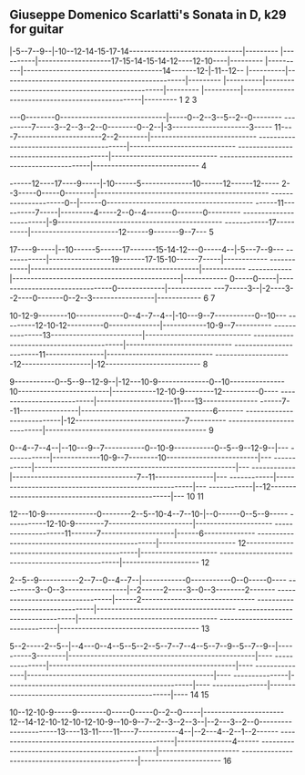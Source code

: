 ## Giuseppe Domenico Scarlatti's Sonata in D, k29 for guitar

|-5--7--9--|-10--12-14-15-17-14-------------------------------|---------
|----------|--------------------17-15-14-15-14-12----12-10----|---------
|----------|--------------------------------------14-------12-|-11--12--
|----------|--------------------------------------------------|---------
|----------|--------------------------------------------------|---------
|----------|--------------------------------------------------|---------
1          2                                                  3


---0--------0-----------------------------|-----0--2--3--5--2--0--------
---------7-----3--2--3--2--0--------0--2--|-3---------------------3-----
11----7-----------------------2--2--------|-----------------------------
------------------------------------------|-----------------------------
------------------------------------------|-----------------------------
------------------------------------------|-----------------------------
                                          4


------12----17----9-----|-10------5--------------10------12------12-----
2--3-----0-----0--------|-----------------------------------------------
---------------------0--|------0----------------------------------------
------11----------7-----|---------4-----2--0--4-------0-------0---------
------------------------|-9---------------------------------------------
------------17----------|------------------------12------9-------9--7---
                        5


17----9-----|--10------5------17-------15-14-12---0-----4--|-5---7--9---
------------|-----------------19-------17-15-10------7-----|------------
------------|----------------------------------------------|------------
------------|----------------------------------------------|------------
0-----0-----|--------------------------------0-------------|------------
---7-----3--|-2----3--2----0-------0--2--3-----------------|------------
            6                                              7


10-12-9--------10-------------0--4--7--4--|-10---9--7-----------0--10---
---------12-10-12----------0--------------|------------10-9--7----------
---------------13-------------------------|-----------------------------
------------------------------------------|-----------------------------
------------------------11----------------|-----------------------------
---------------------12-------------------|-12--------------------------
                                          8


9-----------0--5--9--12-9--|-12---10-9--------------0--10---------------
10-------------------------|------------12-10-9--------12----------0----
---------------------------|---------------------11----13---------------
------7--11----------------|------------------------------------6-------
---------------------------|-12------------------------------7----------
---------------------------|--------------------------------------------
                           9


0--4--7--4--|--10---9--7-----------0--10-9-----------0--5--9--12-9--|---
------------|-------------10-9--7--------10-------------------------|---
------------|-------------------------------------------------------|---
------------|----------------------------------7--11----------------|---
------------|-------------------------------------------------------|---
------------|--12---------------------------------------------------|---
            10                                                      11


12---10-9--------------0--------2--5--10-4--7--10-|--0------0--5--9-----
-----------12-10-9--------7-----------------------|---------------------
--------------------11-------7--------------------|------6--------------
--------------------------------------------------|---------------------
12------------------------------------------------|---------------------
--------------------------------------------------|---------------------
                                                  12


2--5--9-----------2--7--0--4--7--|------------0-----------0--0-----0----
---------3--0--3-----------------|--2------2-----3--0--3--------2-------
---------------------------------|------2-------------------------------
---------------------------------|--------------------------------------
---------------------------------|--------------------------------------
---------------------------------|--------------------------------------
                                 13



5--2-----2--5--|--4---0--4--5--5--2--5--7--7--4--5--7--9--5--7--9--|----
------3--------|---------------------------------------------------|----
---------------|---------------------------------------------------|----
---------------|---------------------------------------------------|----
---------------|---------------------------------------------------|----
---------------|---------------------------------------------------|----
               14                                                  15



10--12-10-9-----9--------0-----0-----0--2--0-----|----------------------
12--14-12-10-12-10-12-10-9--10-9--7--2--3--2--3--|--2---3--2--0---------
-------------13----13-11----11----7-----------4--|--2---4--2--1--2------
-------------------------------------------------|---------------4------
-------------------------------------------------|----------------------
-------------------------------------------------|----------------------
                                                 16
